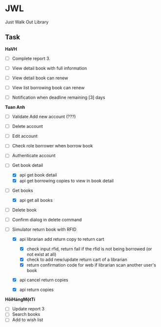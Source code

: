 # JWL
Just Walk Out Library

## Task

**HaVH**
* [ ] Complete report 3.
* [ ] View detail book with full information
* [ ] View detail book can renew
* [ ] View list borrowing book can renew
* [ ] Notification when deadline remaining [3] days


**Tuan Anh**
* [ ] Validate Add new account (???)
* [ ] Delete account 
* [ ] Edit account
* [ ] Check role borrower when borrow book
* [ ] Authenticate account

* [ ] Get book detail
    + [x] api get book detail
    + [x] api get borrowing copies to view in book detail
* [ ] Get books
    + [x] api get all books
* [ ] Delete book
* [ ] Confirm dialog in delete command

* [ ] Simulator return book with RFID
    + [x] api librarian add return copy to return cart
      + [x] check input rfid, return fail if the rfid is not being borrowed (or not exist at all)
      + [x] check to add new/update return cart of a librarian
      + [x] return confirmation code for web if librarian scan another user's book
    + [x] api cancel return copies
    + [x] api return copies


**HôiHángMộtTí**
* [ ] Update report 3
* [ ] Search books
* [ ] Add to wish list
